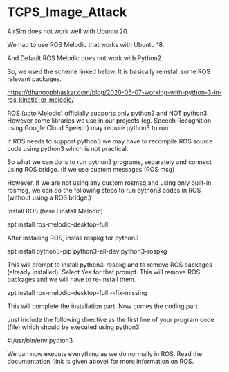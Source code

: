 # TCPS_Image_Attack

AirSim does not work well with Ubuntu 20.

We had to use ROS Melodic that works with Ubuntu 18.

And Default ROS Melodic does not work with Python2.

So, we used the scheme linked below. It is basically reinstall some ROS relevant packages.


https://dhanoopbhaskar.com/blog/2020-05-07-working-with-python-3-in-ros-kinetic-or-melodic/


ROS (upto Melodic) officially supports only python2 and NOT python3. However some libraries we use in our projects (eg. Speech Recognition using Google Cloud Speech) may require python3 to run.

If ROS needs to support python3 we may have to recompile ROS source code using python3 which is not practical.

So what we can do is to run python3 programs, separately and connect using ROS bridge. (if we use custom messages (ROS msg)

However, if we are not using any custom rosmsg and using only built-in rosmsg, we can do the following steps to run python3 codes in ROS (without using a ROS bridge.)

Install ROS (here I install Melodic)

 apt install ros-melodic-desktop-full

After installing ROS, install rospkg for python3

 apt install python3-pip python3-all-dev python3-rospkg

This will prompt to install python3-rospkg and to remove ROS packages (already installed). Select Yes for that prompt. This will remove ROS packages and we will have to re-install them.

 apt install ros-melodic-desktop-full --fix-missing

This will complete the installation part. Now comes the coding part.

Just include the following directive as the first line of your program code (file) which should be executed using python3.

 #!/usr/bin/env python3

We can now execute everything as we do normally in ROS. Read the documentation (link is given above) for more information on ROS.